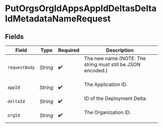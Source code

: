 # PutOrgsOrgIdAppsAppIdDeltasDeltaIdMetadataNameRequest


## Fields

| Field                                                         | Type                                                          | Required                                                      | Description                                                   |
| ------------------------------------------------------------- | ------------------------------------------------------------- | ------------------------------------------------------------- | ------------------------------------------------------------- |
| `requestBody`                                                 | *String*                                                      | :heavy_check_mark:                                            | The new name.(NOTE: The string must still be JSON encoded.)<br/><br/> |
| `appId`                                                       | *String*                                                      | :heavy_check_mark:                                            | The Application ID.<br/><br/>                                 |
| `deltaId`                                                     | *String*                                                      | :heavy_check_mark:                                            | ID of the Deployment Delta.<br/><br/>                         |
| `orgId`                                                       | *String*                                                      | :heavy_check_mark:                                            | The Organization ID.<br/><br/>                                |